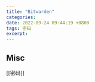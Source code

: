 ```yaml
---
title: "Bitwarden"
categories: 
date: 2022-09-24 09:44:19 +0800
tags: 密码
excerpt: 
---
```







## Misc

[[密码]]

